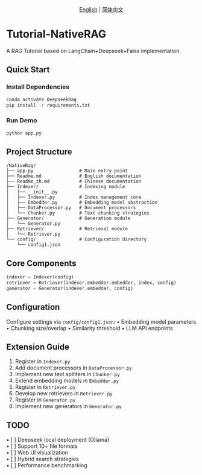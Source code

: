 

<p align="center">
  <a href="https://github.com/Hlufies/OneRAG/blob/main/Tutorial/NativeRag/Readme.md">English</a> | 
  <a href="https://github.com/Hlufies/OneRAG/blob/main/Tutorial/NativeRag/Readme_zh.md">简体中文</a>
</p>

# Tutorial-NativeRAG

A RAG Tutorial based on LangChain+Deepseek+Faiss implementation.

## Quick Start
### Install Dependencies
```bash
conda activate DeepseekRag
pip install -r requirements.txt
```

### Run Demo
```bash
python app.py
```

## Project Structure

```
/NativeRag/
├── app.py                 # Main entry point
├── Readme.md              # English documentation
├── Readme_zh.md           # Chinese documentation
├── Indexer/               # Indexing module
│   ├── __init__.py
│   ├── Indexer.py         # Index management core
│   ├── Embedder.py        # Embedding model abstraction
│   ├── DataProcessor.py   # Document processors
│   └── Chunker.py         # Text chunking strategies
├── Generator/             # Generation module
│   └── Generator.py       
├── Retriever/             # Retrieval module
│   └── Retriever.py
└── config/                # Configuration directory
    └── config1.json
```

## Core Components

```python
indexer = Indexer(config)
retriever = Retriever(indexer.embedder.embedder, index, config)
generator = Generator(indexer.embedder, config)
```

## Configuration
Configure settings via `config/config1.json`:
• Embedding model parameters
• Chunking size/overlap
• Similarity threshold
• LLM API endpoints

## Extension Guide
1. Register in `Indexer.py`
2. Add document processors in `DataProcessor.py`
3. Implement new text splitters in `Chunker.py`
4. Extend embedding models in `Embedder.py`
5. Register in `Retriever.py`
6. Develop new retrievers in `Retriever.py`
7. Register in `Generator.py`
8. Implement new generators in `Generator.py`

## TODO
• [ ] Deepseek local deployment (Ollama)  
• [ ] Support 10+ file formats  
• [ ] Web UI visualization  
• [ ] Hybrid search strategies  
• [ ] Performance benchmarking  
